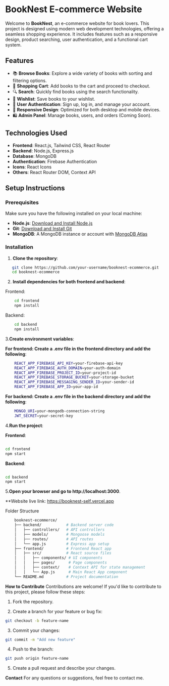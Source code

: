 # BookNest E-commerce Website

Welcome to **BookNest**, an e-commerce website for book lovers. This project is designed using modern web development technologies, offering a seamless shopping experience. It includes features such as a responsive design, product searching, user authentication, and a functional cart system.

## Features

- 📚 **Browse Books**: Explore a wide variety of books with sorting and filtering options.
- 🛒 **Shopping Cart**: Add books to the cart and proceed to checkout.
- 🔍 **Search**: Quickly find books using the search functionality.
- 💖 **Wishlist**: Save books to your wishlist.
- 🔐 **User Authentication**: Sign up, log in, and manage your account.
- 📱 **Responsive Design**: Optimized for both desktop and mobile devices.
- 🛍️ **Admin Panel**: Manage books, users, and orders (Coming Soon).

## Technologies Used

- **Frontend**: React.js, Tailwind CSS, React Router
- **Backend**: Node.js, Express.js
- **Database**: MongoDB
- **Authentication**: Firebase Authentication
- **Icons**: React Icons
- **Others**: React Router DOM, Context API

## Setup Instructions

### Prerequisites

Make sure you have the following installed on your local machine:

- **Node.js**: [Download and Install Node.js](https://nodejs.org/)
- **Git**: [Download and Install Git](https://git-scm.com/)
- **MongoDB**: A MongoDB instance or account with [MongoDB Atlas](https://www.mongodb.com/cloud/atlas)

### Installation

1. **Clone the repository**:

```bash
   git clone https://github.com/your-username/booknest-ecommerce.git
   cd booknest-ecommerce
```

2. **Install dependencies for both frontend and backend**:

Frontend:

```bash
    cd frontend
    npm install
```

Backend:

```bash
    cd backend
    npm install
```

3.**Create environment variables**:

**For frontend: Create a .env file in the frontend directory and add the following**:

```bash
    REACT_APP_FIREBASE_API_KEY=your-firebase-api-key
    REACT_APP_FIREBASE_AUTH_DOMAIN=your-auth-domain
    REACT_APP_FIREBASE_PROJECT_ID=your-project-id
    REACT_APP_FIREBASE_STORAGE_BUCKET=your-storage-bucket
    REACT_APP_FIREBASE_MESSAGING_SENDER_ID=your-sender-id
    REACT_APP_FIREBASE_APP_ID=your-app-id
```

**For backend: Create a .env file in the backend directory and add the following**:

```bash
    MONGO_URI=your-mongodb-connection-string
    JWT_SECRET=your-secret-key
```

4.**Run the project**:

**Frontend**:

```bash

cd frontend
npm start
```

**Backend**:

```bash

cd backend
npm start
```

5.**Open your browser and go to http://localhost:3000**.

**Website live link: https://booknest-self.vercel.app

Folder Structure

```bash
    booknest-ecommerce/
    ├── backend/           # Backend server code
    │   ├── controllers/   # API controllers
    │   ├── models/        # Mongoose models
    │   ├── routes/        # API routes
    │   └── app.js         # Express app setup
    ├── frontend/          # Frontend React app
    │   ├── src/           # React source files
    │   │   ├── components/ # UI components
    │   │   ├── pages/      # Page components
    │   │   ├── context/    # Context API for state management
    │   │   └── App.js      # Main React App component
    └── README.md          # Project documentation
```

**How to Contribute**
Contributions are welcome! If you'd like to contribute to this project, please follow these steps:

1. Fork the repository.

2. Create a branch for your feature or bug fix:

```bash
git checkout -b feature-name
```

3. Commit your changes:

```bash
git commit -m "Add new feature"
```

4. Push to the branch:

```bash
git push origin feature-name
```

5. Create a pull request and describe your changes.

**Contact**
For any questions or suggestions, feel free to contact me.
